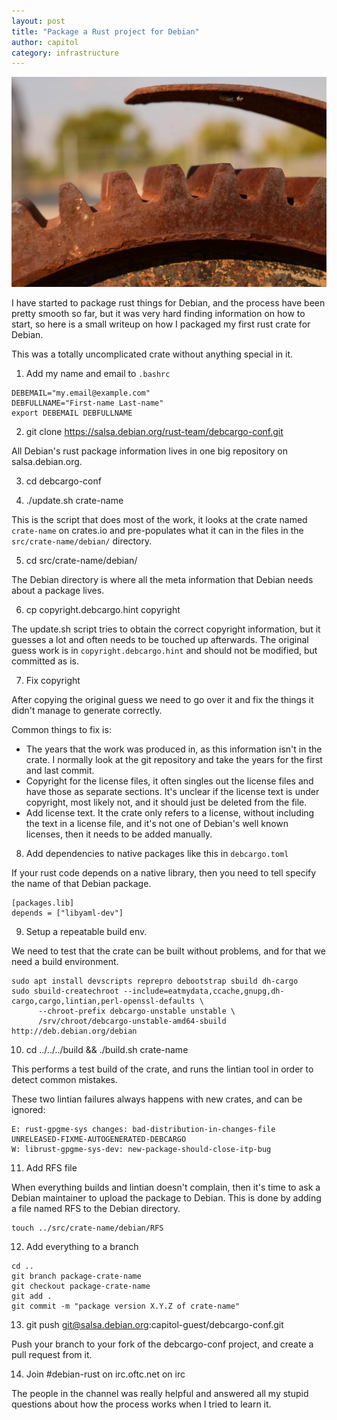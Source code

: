 ```yaml
---
layout: post
title: "Package a Rust project for Debian"
author: capitol
category: infrastructure
---
```

![rust-landscape](/images/rust-landscape.jpg)

I have started to package rust things for Debian, and the process have been pretty
smooth so far, but it was very hard finding information on how to start, so here is a
small writeup on how I packaged my first rust crate for Debian.

This was a totally uncomplicated crate without anything special in it.

1) Add my name and email to `.bashrc`

```
DEBEMAIL="my.email@example.com"
DEBFULLNAME="First-name Last-name"
export DEBEMAIL DEBFULLNAME
```

2) git clone https://salsa.debian.org/rust-team/debcargo-conf.git

All Debian's rust package information lives in one big repository on salsa.debian.org.

3) cd debcargo-conf

4) ./update.sh crate-name

This is the script that does most of the work, it looks at the crate named `crate-name` on crates.io
and pre-populates what it can in the files in the `src/crate-name/debian/` directory.

5) cd src/crate-name/debian/

The Debian directory is where all the meta information that Debian needs about a package lives.

6) cp copyright.debcargo.hint copyright

The update.sh script tries to obtain the correct copyright information, but it
guesses a lot and often needs to be touched up afterwards. The original guess work
is in `copyright.debcargo.hint` and should not be modified, but committed as is.

7) Fix copyright

After copying the original guess we need to go over it and fix the things it didn't
manage to generate correctly.

Common things to fix is:
 * The years that the work was produced in, as this information isn't in the crate.
   I normally look at the git repository and take the years for the first and last commit.
 * Copyright for the license files, it often singles out the license files and have those as separate sections.
   It's unclear if the license text is under copyright, most likely not, and it should just be deleted from the file.
 * Add license text.
   It the crate only refers to a license, without including the text in a license file, and it's not one of Debian's
   well known licenses, then it needs to be added manually.

8) Add dependencies to native packages like this in `debcargo.toml`

If your rust code depends on a native library, then you need to tell specify the name of that Debian package.

```
[packages.lib]
depends = ["libyaml-dev"]
```

9) Setup a repeatable build env.

We need to test that the crate can be built without problems, and for that we need a build environment.

```
sudo apt install devscripts reprepro debootstrap sbuild dh-cargo
sudo sbuild-createchroot --include=eatmydata,ccache,gnupg,dh-cargo,cargo,lintian,perl-openssl-defaults \
      --chroot-prefix debcargo-unstable unstable \
      /srv/chroot/debcargo-unstable-amd64-sbuild http://deb.debian.org/debian
```

10) cd ../../../build && ./build.sh crate-name

This performs a test build of the crate, and runs the lintian tool in order to detect common mistakes.

These two lintian failures always happens with new crates, and can be ignored:

```
E: rust-gpgme-sys changes: bad-distribution-in-changes-file UNRELEASED-FIXME-AUTOGENERATED-DEBCARGO
W: librust-gpgme-sys-dev: new-package-should-close-itp-bug
```

11) Add RFS file

When everything builds and lintian doesn't complain, then it's time to ask a Debian maintainer to
upload the package to Debian. This is done by adding a file named RFS to the Debian directory.

```
touch ../src/crate-name/debian/RFS
```

12) Add everything to a branch

```
cd ..
git branch package-crate-name
git checkout package-crate-name
git add .
git commit -m "package version X.Y.Z of crate-name"
```

13) git push git@salsa.debian.org:capitol-guest/debcargo-conf.git

Push your branch to your fork of the debcargo-conf project, and create a
pull request from it.

14) Join #debian-rust on irc.oftc.net on irc

The people in the channel was really helpful and answered all my stupid questions about
how the process works when I tried to learn it.
